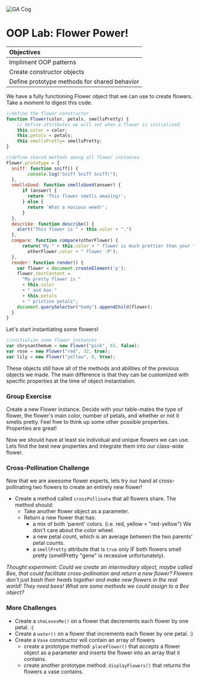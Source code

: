 ![GA Cog](https://camo.githubusercontent.com/6ce15b81c1f06d716d753a61f5db22375fa684da/68747470733a2f2f67612d646173682e73332e616d617a6f6e6177732e636f6d2f70726f64756374696f6e2f6173736574732f6c6f676f2d39663838616536633963333837313639306533333238306663663535376633332e706e67)
# OOP Lab: Flower Power!

| Objectives |
| :--- |
| Impliment OOP patterns |
| Create constructor objects |
| Define prototype methods for shared behavior |

We have a fully functioning Flower object that we can use to create flowers. Take a moment to digest this code.

```javascript
//define the flower constructor
function Flower(color, petals, smellsPretty) {
    // define attributes we will set when a flower is initialized
    this.color = color;
    this.petals = petals;
    this.smellsPretty= smellsPretty;
}

//define shared methods among all flower instances
Flower.prototype = {
  sniff: function sniff() {
        console.log("Sniff Sniff Sniff!");
  },
  smellsGood: function smellsGood(answer) {
      if (answer) {
        return 'This flower smells amazing!';
      } else {
        return 'What a noxious weed!';
      }
  },
  describe: function describe() {
    alert("This flower is " + this.color + ".")
  },
  compare: function compare(otherFlower) {
      return("My " + this.color + " flower is much prettier than your " +
        otherFlower.color + " flower :P");
  },
  render: function render() {
    var flower = document.createElement('p');
    flower.textContent =
      "My pretty flower is "
      + this.color
      + " and has "
      + this.petals
      + " pristine petals";
    document.querySelector("body").appendChild(flower);
  }
}
```

Let's start instantiating some flowers!


```javascript
//initialize some flower instances
var chrysanthemum = new Flower("pink", 65, false);
var rose = new Flower("red", 32, true);
var lily = new Flower("yellow", 6, true);
```

These objects still have all of the methods and abilities of the previous objects we
made.  The main difference is that they can be customized with specific properties
at the time of object instantiation.

### Group Exercise
Create a new Flower instance.  Decide with your table-mates the type of flower, the flower's main color, number of petals, and whether or not it smells pretty. Feel free to think up some other possible properties.  Properties are great!


Now we should have at least six individual and unique flowers we can use. Lets find the best new properties and integrate them into our class-wide flower.

### Cross-Pollination Challenge

Now that we are awesome flower experts, lets try our hand at cross-pollinating two flowers to create an entirely new flower!  

- Create a method called `crossPollinate` that all flowers share. The method should:
    - Take another flower object as a parameter.
    - Return a new flower that has:
        - a mix of both 'parent' colors. (i.e. red, yellow = "red-yellow") We don't care about the color wheel. 
        - a new petal count, which is an average between the two parents' petal counts.
        - a `smellPretty` attribute that is `true` only IF both flowers smell pretty (smellPretty "gene" is recessive unfortunately).  

*Thought experiment: Could we create an intermediary object, maybe called Bee, that could facilitate cross-pollination and return a new flower? Flowers don't just bash their heads together and make new flowers in the real world!  They need bees!  What are some methods we could assign to a Bee object?*

### More Challenges
- Create a `sheLovesMe()` on a flower that decrements each flower by one petal. :(
- Create a `water()` on a flower that increments each flower by one petal. :)  
- Create a `Vase` constructor will contain an array of flowers
    - create a prototype method: `placeFlower()` that accepts a flower object as a parameter and inserts the flower into an array that it contains.
    - create another prototype method: `displayFlowers()` that returns the flowers a vase contains.
